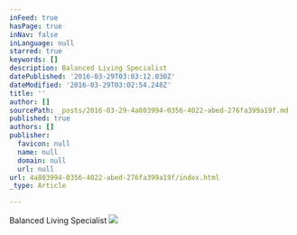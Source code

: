 ```yaml
---
inFeed: true
hasPage: true
inNav: false
inLanguage: null
starred: true
keywords: []
description: Balanced Living Specialist
datePublished: '2016-03-29T03:03:12.030Z'
dateModified: '2016-03-29T03:02:54.248Z'
title: ''
author: []
sourcePath: _posts/2016-03-29-4a803994-0356-4022-abed-276fa399a19f.md
published: true
authors: []
publisher:
  favicon: null
  name: null
  domain: null
  url: null
url: 4a803994-0356-4022-abed-276fa399a19f/index.html
_type: Article

---
```

Balanced Living Specialist
![](https://the-grid-user-content.s3-us-west-2.amazonaws.com/65258677-412b-49b7-8a4d-dc25429d7287.jpg)